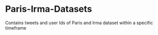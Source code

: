 # Paris-Irma-Datasets
Contains tweets and user Ids of Paris and Irma dataset within a specific timeframe
